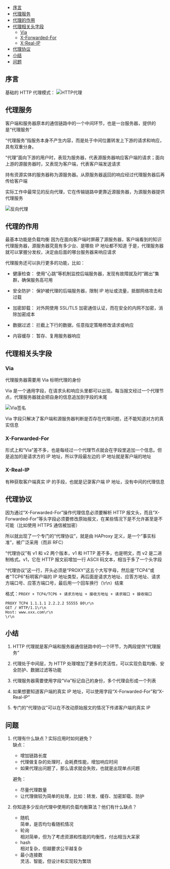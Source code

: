 <!-- TOC -->

- [序言](#序言)
- [代理服务](#代理服务)
- [代理的作用](#代理的作用)
- [代理相关头字段](#代理相关头字段)
  - [Via](#via)
  - [X-Forwarded-For](#x-forwarded-for)
  - [X-Real-IP](#x-real-ip)
- [代理协议](#代理协议)
- [小结](#小结)
- [问题](#问题)

<!-- /TOC -->

## 序言

基础的 HTTP 代理模式：
![HTTP代理](http://ww1.sinaimg.cn/large/68307314gy1gf066iwpduj21m90gun21.jpg)

## 代理服务

客户端和服务器原本的通信链路中的一个中间环节，也是一台服务器，提供的是“代理服务”

“代理服务”指服务本身不产生内容，而是处于中间位置转发上下游的请求和响应，具有双重分身。

“代理”面向下游的用户时，表现为服务器，代表源服务器响应客户端的请求；面向上游的源服务器时，又表现为客户端，代表客户端发送请求

持有资源实体的服务器称为源服务器。从原服务器返回的响应经过代理服务器后再传给客户端

实际工作中最常见的反向代理，它在传输链路中更靠近源服务器，为源服务器提供代理服务

![反向代理](http://ww1.sinaimg.cn/large/68307314gy1gf07php4n5j21090syq7d.jpg)

## 代理的作用

最基本功能是负载均衡
因为在面向客户端时屏蔽了源服务器，客户端看到的知识代理服务器，源服务器究竟有多少台、是哪些 IP 地址都不知道
于是，代理服务器就可以掌握分发权，决定由后面的哪台服务器来响应请求

代理服务还可以执行更多的功能，比如：

- 健康检查：
  使用“心跳”等机制监控后端服务器，发现有故障就及时“踢出”集群，确保服务高可用

- 安全防护：
  保护被代理的后端服务器，限制 IP 地址或流量，抵御网络攻击和过载

- 加密卸载：
  对外网使用 SSL/TLS 加密通信认证，而在安全的内网不加密，消除加密成本

- 数据过滤：
  拦截上下行的数据，任意指定策略修改请求或响应

- 内容缓存：
  暂存、复用服务器响应

## 代理相关头字段

### Via

代理服务器需要用 Via 标明代理的身份

Via 是一个通用字段，在请求头和响应头里都可以出现。每当报文经过一个代理节点，代理服务器就会把自身的信息追加到字段的末尾

![Via签名](http://ww1.sinaimg.cn/large/68307314gy1gf0dz345rej21jk0j3tel.jpg)

Via 字段只解决了客户端和源服务器判断是否存在代理问题，还不能知道对方的真实信息

### X-Forwarded-For

形式上和“Via”差不多，也是每经过一个代理节点就会在字段里追加一个信息。但是追加的是请求方的 IP 地址，所以字段最左边的 IP 地址就是客户端的地址

### X-Real-IP

有种获取客户端真实 IP 的手段，也就是记录客户端 IP 地址，没有中间的代理信息

## 代理协议

因为通过“X-Forwarded-For”操作代理信息必须要解析 HTTP 报文头，而且“X-Forwarded-For”等头字段必须要修改原始报文，在某些情况下是不允许甚至是不可能（比如使用 HTTPS 通信被加密）

所以就出现了一个专门的“代理协议”，就是由 HAProxy 定义，是一个“事实标准”，被广泛采用（而非 RFC）

“代理协议”有 v1 和 v2 两个版本，v1 和 HTTP 差不多，也是明文，而 v2 是二进制格式。v1，它在 HTTP 报文前增加一行 ASCII 码文本，相当于多了一个头字段

“代理协议”这一行，开头必须是“PROXY”这五个大写字母，然后是“TCP4”或者"TCP6"标明客户端的 IP 地址类型，再后面是请求方地址、应答方地址、请求方端口号、应答方端口号，最后用一个回车换行（\r\n）结束

格式：`PROXY + TCP4/TCP6 + 请求方地址 + 接收方地址 + 请求端口 + 接收端口`

```http
PROXY TCP4 1.1.1.1 2.2.2.2 55555 80\r\n
GET / HTTP/1.1\r\n
Host: www.xxx.com\r\n
\r\n
```

## 小结

1. HTTP 代理就是客户端和服务器通信链路中的一个环节，为两段提供“代理服务”

2. 代理处于中间层，为 HTTP 处理增加了更多的灵活性，可以实现负载均衡、安全防护、数据过滤等功能

3. 代理服务器需要使用字段“Via”标记自己的身份，多个代理会形成一个列表

4. 如果想要知道客户端的真实 IP 地址，可以使用字段“X-Forwarded-For”和“X-Real-IP”

5. 专门的“代理协议”可以在不改动原始报文的情况下传递客户端的真实 IP

## 问题

1. 代理有什么缺点？实际应用时如何避免？  
   缺点：

   - 增加链路长度
   - 代理做复杂的处理时，会耗费性能，增加响应时间
   - 如果代理出问题了，那么请求就会失败，也就是出现单点问题

   避免：

   - 尽量代理数量
   - 让代理做较为简单的处理，比如：转发、缓存、加密卸载、防护

2. 你知道多少反向代理中使用的负载均衡算法？他们有什么缺点？

   - 随机  
     简单，是否均匀看随机情况
   - 轮询  
     相对简单，但为了考虑资源和性能的均衡性，付出相当大呆家
   - hash  
     相对复杂，但越要求公平越复杂
   - 最小连接数  
     灵活、智能，但设计和实现较为繁琐
